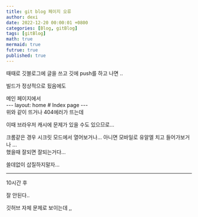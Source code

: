 ```yaml
---
title: git blog 페이지 오류 
author: dexi
date: 2022-12-20 00:00:01 +0800
categories: [Blog, gitBlog]
tags: [gitBlog]
math: true
mermaid: true
futrue: true
published: true
---
```


때때로 깃블로그에 글을 쓰고 깃에 push를 하고 나면 ..

빌드가 정상적으로 됬음에도 

메인 페이지에서   
--- layout: home # Index page ---   
위와 같이 뜨거나 404에러가 뜨는데   

이때 브라우저 캐시에 문제가 있을 수도 있으므로...

크롬같은 경우 시크릿 모드에서 열어보거나... 아니면 모바일로 유알엘 치고 들어가보거나 ...   
했을때 잘되면 잘되는거다...   

쓸데없이 삽질하지말자...   

----------------------------
10시간 후 

잘 안된다.. 

깃허브 자체 문제로 보이는데 ,, 
